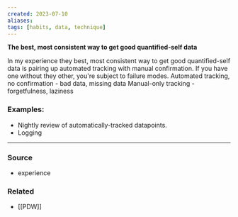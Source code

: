 ```yaml
---
created: 2023-07-10
aliases: 
tags: [habits, data, technique]
---
```

**The best, most consistent way to get good quantified-self data**

In my experience they best, most consistent way to get good quantified-self data is pairing up automated tracking with manual confirmation. If you have one without they other, you're subject to failure modes.
Automated tracking, no confirmation - bad data, missing data
Manual-only tracking - forgetfulness, laziness

### Examples:
- Nightly review of automatically-tracked datapoints.
- Logging 

****
### Source
- experience 
### Related
- [[PDW]] 